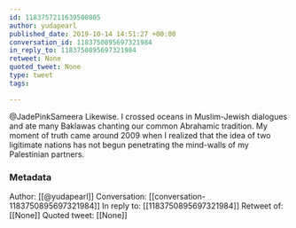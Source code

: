 ```yaml
---
id: 1183757211639500805
author: yudapearl
published_date: 2019-10-14 14:51:27 +00:00
conversation_id: 1183750895697321984
in_reply_to: 1183750895697321984
retweet: None
quoted_tweet: None
type: tweet
tags:

---
```


@JadePinkSameera Likewise. I crossed oceans in Muslim-Jewish dialogues and ate many Baklawas chanting our common Abrahamic tradition. My moment of truth came around 2009 when I realized that the idea of two ligitimate nations has not begun penetrating the mind-walls of my Palestinian partners.

### Metadata

Author: [[@yudapearl]]
Conversation: [[conversation-1183750895697321984]]
In reply to: [[1183750895697321984]]
Retweet of: [[None]]
Quoted tweet: [[None]]
